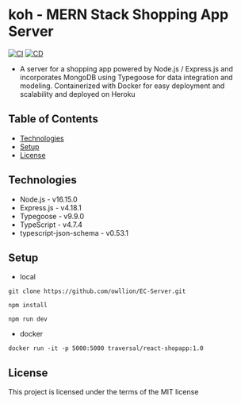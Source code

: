 ﻿# koh - MERN Stack Shopping App Server
 
[![CI](https://github.com/owllion/EC-Server/actions/workflows/node.yml/badge.svg)](https://github.com/owllion/EC-Server/actions/workflows/node.yml)
[![CD](https://github.com/owllion/EC-Server/actions/workflows/main.yml/badge.svg)](https://github.com/owllion/EC-Server/actions/workflows/main.yml)

- A server for a shopping app powered by Node.js / Express.js and incorporates MongoDB using Typegoose for data integration and modeling. Containerized with Docker for easy deployment and scalability and deployed on Heroku

## Table of Contents

- [Technologies](#technologies)
- [Setup](#setup)
- [License](#license)

## Technologies

- Node.js - v16.15.0
- Express.js - v4.18.1
- Typegoose - v9.9.0
- TypeScript - v4.7.4
- typescript-json-schema - v0.53.1

## Setup

- local

```
git clone https://github.com/owllion/EC-Server.git

npm install

npm run dev
```

- docker

```
docker run -it -p 5000:5000 traversal/react-shopapp:1.0
```

## License

This project is licensed under the terms of the MIT license
